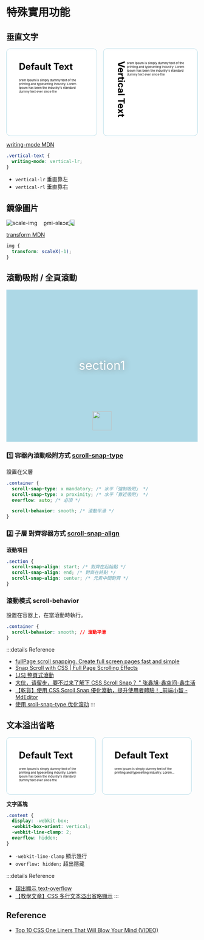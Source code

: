 # 特殊實用功能

## 垂直文字

<style>
#card {
  border-radius: 10px;
  border: 1px solid lightblue;
  background: white;
  padding: 2rem;
}
.text-black {
  color: black;
}
.card__title {
  font-size: 1.5rem;
  font-weight: bold;
  margin-bottom: 1rem;
}
.card__content {
  font-size: .5rem;
}
.writing-mode-vertical {
  writing-mode: vertical-lr;
}
.d-flex {
  display: flex;
}
.mr-1 {
  margin-right: 1rem;
}
</style>

<div class="d-flex">
  <div id="card" class="mr-1">
    <div class="card__title text-black">
    Default Text
    </div>
    <div class="card__content text-black">
      orem Ipsum is simply dummy text of the printing and typesetting industry. Lorem Ipsum has been the industry's standard dummy text ever since the 
    </div>
  </div>
  <div id="card" class="d-flex">
    <div class="card__title text-black writing-mode-vertical">
    Vertical Text
    </div>
    <div class="card__content text-black">
      orem Ipsum is simply dummy text of the printing and typesetting industry. Lorem Ipsum has been the industry's standard dummy text ever since the 
    </div>
  </div>
</div>

[writing-mode MDN](https://developer.mozilla.org/en-US/docs/Web/CSS/writing-mode)

```css {2}
.vertical-text {
  writing-mode: vertical-lr;
}
```

- `vertical-lr` 垂直靠左
- `vertical-rl` 垂直靠右

## 鏡像圖片

<style>
  .transform-scale-x {
    transform: scaleX(-1);
  }
</style>

<div class="d-flex">
  <div class="mr-1">
    <img src="https://obs.line-scdn.net/0hKYln_JXOFHZRFwJZOXxrIWtBFxliewd1NSFFdRJ5SkF9IlonaXMJQHJAS08ocFMoOHBbGXUeD0cpLlYpP3IJ/w644" alt="scale-img">
  </div>
  <div>
    <img class="transform-scale-x" src="https://obs.line-scdn.net/0hKYln_JXOFHZRFwJZOXxrIWtBFxliewd1NSFFdRJ5SkF9IlonaXMJQHJAS08ocFMoOHBbGXUeD0cpLlYpP3IJ/w644" alt="scale-img">
  </div>
</div>

[transform MDN](https://developer.mozilla.org/zh-TW/docs/Web/CSS/transform)

```css {2}
img {
  transform: scaleX(-1);
}
```

## 滾動吸附 / 全頁滾動

<style>
.custom-container {
  position: relative;
  height: 400px;
  width: 100%;
  scroll-behavior: smooth;
  overflow: auto;
  scroll-snap-type: y mandatory;
}
.section {
  display: flex;
  justify-content: center;
  align-items: center;
  color: white;
  font-size: 2rem;
  text-shadow: 0 0 0.5em #888;
  height: 100%;
  scroll-snap-align: start;
}
.section1 {
  background: lightblue;
  position: relative;
}
.section2 {
  background: lightpink;
}
.section3 {
  background: lightgreen;
}
.section4 {
  background: lightyellow;
}
.scroll {
  position: absolute;
  bottom:30px;
  display: flex;
  justify-content: center;
  width: 100%;
}
</style>

<div class="custom-container">
  <section id="section1" class="section section1">
    section1
    <div class="scroll">
      <a href="#section2">
        <img style="height: 50px;" src="https://www.expectingapp.eu/source/dist/images/scr.gif">
      </a>
    </div>
  </section>
  <section id="section2" class="section section2">
    section2
  </section>
  <section id="section3" class="section section3">
    section3
  </section>
  <section id="section4" class="section section4">
    section4
  </section>
</div>

### 1️⃣ 容器內滾動吸附方式 [scroll-snap-type](https://developer.mozilla.org/zh-CN/docs/Web/CSS/scroll-snap-type)

設置在父層

```css
.container {
  scroll-snap-type: x mandatory; /* 水平「強制吸附」 */
  scroll-snap-type: x proximity; /* 水平「靠近吸附」 */
  overflow: auto; /* 必須 */

  scroll-behavior: smooth; /* 滾動平滑 */
}
```

### 2️⃣ 子層 對齊容器方式 [scroll-snap-align](https://developer.mozilla.org/en-US/docs/Web/CSS/scroll-snap-align)

**滾動項目**

```css
.section {
  scroll-snap-align: start; /* 對齊在起始點 */
  scroll-snap-align: end; /* 對齊在終點 */
  scroll-snap-align: center; /* 元素中間對齊 */
}
```

### 滾動模式 scroll-behavior

設置在容器上，在當滾動時執行。

```css
.container {
  scroll-behavior: smooth; // 滾動平滑
}
```

:::details Reference

- [fullPage scroll snapping. Create full screen pages fast and simple](https://alvarotrigo.com/fullPage/)
- [Snap Scroll with CSS | Full Page Scrolling Effects](https://codepen.io/joealva1957/pen/vPrKEP)
- [[JS] 整頁式滾動](https://medium.com/az-%E4%B8%8B%E7%AD%86%E8%A8%98/full-page-scroll-%E6%95%B4%E9%A0%81%E5%BC%8F%E6%BB%BE%E5%8B%95-d7a94eea7316)
- [大侠，请留步，要不过来了解下 CSS Scroll Snap？ " 张鑫旭-鑫空间-鑫生活](https://www.zhangxinxu.com/wordpress/2018/11/know-css-scroll-snap/)
- [【乾貨】使用 CSS Scroll Snap 優化滾動，提升使用者體驗！\_前端小智 - MdEditor](https://www.gushiciku.cn/pl/grR1/zh-tw)
- [使用 sroll-snap-type 优化滚动](https://github.com/chokcoco/iCSS/issues/74)
  :::

## 文本溢出省略

<style>
.text-over {
  display: -webkit-box;
  -webkit-line-clamp: 2;
  -webkit-box-orient: vertical;
  overflow: hidden;
}
</style>

<div class="d-flex">
  <div id="card" class="mr-1">
    <div class="card__title text-black">
    Default Text
    </div>
    <div class="card__content text-black">
      orem Ipsum is simply dummy text of the printing and typesetting industry. Lorem Ipsum has been the industry's standard dummy text ever since the 
    </div>
  </div>
  <div id="card" class="mr-1 text-over">
    <div class="card__title text-black">
    Default Text
    </div>
    <div class="card__content text-black text-over">
      orem Ipsum is simply dummy text of the printing and typesetting industry. Lorem Ipsum has been the industry's standard dummy text ever since the 
    </div>
  </div>
</div>

**文字區塊**

```css
.content {
  display: -webkit-box;
  -webkit-box-orient: vertical;
  -webkit-line-clamp: 2;
  overflow: hidden;
}
```

- `-webkit-line-clamp` 顯示幾行
- `overflow: hidden;` 超出隱藏

:::details Reference

- [超出顯示 text-overflow](https://developer.mozilla.org/en-US/docs/Web/CSS/text-overflow)
- [【教學文章】CSS 多行文本溢出省略顯示](https://www.injerry.com/blog_view/149)
  :::

## Reference

- [Top 10 CSS One Liners That Will Blow Your Mind (VIDEO)](https://www.youtube.com/watch?v=Xc6G3oV24yE)
